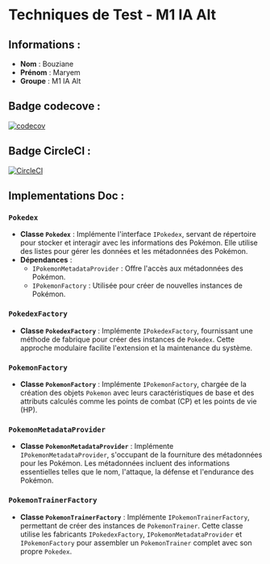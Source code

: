 # Techniques de Test - M1 IA Alt
## Informations :

- **Nom** : Bouziane
- **Prénom** : Maryem
- **Groupe** : M1 IA Alt

## Badge codecove :
[![codecov](https://codecov.io/gh/BouzianeMaryem/ceri-m1-techniques-de-test/graph/badge.svg?token=6WQJWMQFOP)](https://codecov.io/gh/BouzianeMaryem/ceri-m1-techniques-de-test)
## Badge CircleCI :

[![CircleCI](https://dl.circleci.com/status-badge/img/gh/BouzianeMaryem/ceri-m1-techniques-de-test/tree/master.svg?style=svg)](https://dl.circleci.com/status-badge/redirect/gh/BouzianeMaryem/ceri-m1-techniques-de-test/tree/master)
## Implementations Doc :

### `Pokedex`
- **Classe `Pokedex`** : Implémente l'interface `IPokedex`, servant de répertoire pour stocker et interagir avec les informations des Pokémon. Elle utilise des listes pour gérer les données et les métadonnées des Pokémon.
- **Dépendances** :
    - `IPokemonMetadataProvider` : Offre l'accès aux métadonnées des Pokémon.
    - `IPokemonFactory` : Utilisée pour créer de nouvelles instances de Pokémon.
  
### `PokedexFactory`
- **Classe `PokedexFactory`** : Implémente `IPokedexFactory`, fournissant une méthode de fabrique pour créer des instances de `Pokedex`. Cette approche modulaire facilite l'extension et la maintenance du système.

### `PokemonFactory`
- **Classe `PokemonFactory`** : Implémente `IPokemonFactory`, chargée de la création des objets `Pokemon` avec leurs caractéristiques de base et des attributs calculés comme les points de combat (CP) et les points de vie (HP).

### `PokemonMetadataProvider`
- **Classe `PokemonMetadataProvider`** : Implémente `IPokemonMetadataProvider`, s'occupant de la fourniture des métadonnées pour les Pokémon. Les métadonnées incluent des informations essentielles telles que le nom, l'attaque, la défense et l'endurance des Pokémon.

### `PokemonTrainerFactory`
- **Classe `PokemonTrainerFactory`** : Implémente `IPokemonTrainerFactory`, permettant de créer des instances de `PokemonTrainer`. Cette classe utilise les fabricants `IPokedexFactory`, `IPokemonMetadataProvider` et `IPokemonFactory` pour assembler un `PokemonTrainer` complet avec son propre `Pokedex`.
